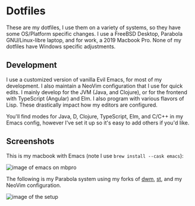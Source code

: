 # Dotfiles
These are my dotfiles, I use them on a variety of systems, so they have some OS/Platform specific changes. I use a FreeBSD Desktop, Parabola GNU/Linux-libre laptop, and for work, a 2019 Macbook Pro. None of my dotfiles have Windows specific adjustments.

## Development
I use a customized version of vanilla Evil Emacs, for most of my development. I also maintain a NeoVim configuration that I use for quick edits. I mainly develop for the JVM (Java, and Clojure), or for the frontend with TypeScript (Angular) and Elm. I also program with various flavors of Lisp. These drastically impact how my editors are configured.

You'll find modes for Java, D, Clojure, TypeScript, Elm, and C/C++ in my Emacs config, however I've set it up so it's easy to add others if you'd like.

## Screenshots
This is my macbook with Emacs (note I use `brew install --cask emacs`):

![image of emacs on mbpro](https://i.imgur.com/20L7ei4.png)

The following is my Parabola system using my forks of [dwm](https://www.github.com/rawleyfowler/dwm), [st](https://www.github.com/rawleyfowler/st), and my NeoVim configuration.

![image of the setup](https://i.imgur.com/hH0CTZM.png)
